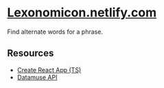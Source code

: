 # **[Lexonomicon.netlify.com](http://lexonomicon.netlify.com)**

Find alternate words for a phrase.

## Resources

- [Create React App (TS)](https://github.com/facebook/create-react-app)
- [Datamuse API](https://www.datamuse.com/api/)
